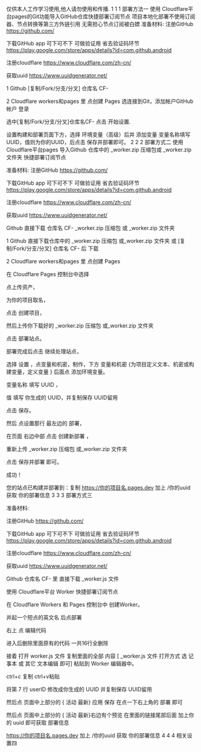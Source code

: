 仅供本人工作学习使用,他人请勿使用和传播.
1
1
1
部署方法一
使用 Cloudflare平台pages的Git功能导入GitHub仓库快捷部署订阅节点
项目本地化部署不使用订阅器、节点转换等第三方外链引用 无需担心节点订阅被白嫖
准备材料:
注册GitHub
https://github.com/

下载GitHub app  可下可不下 可做验证用 省去验证码环节
 https://play.google.com/store/apps/details?id=com.github.android

注册cloudflare
https://www.cloudflare.com/zh-cn/

获取uuid 
https://www.uuidgenerator.net/

1 Github   [复制/Fork/分支/分叉]  仓库名 CF-  

2 Cloudflare workers和pages 里 点创建 Pages 选连接到Git，添加帐户GitHub 帐户 登录  

选中[复制/Fork/分支/分叉]仓库名CF-  点击 开始设置.

设置构建和部署页面下方，选择 环境变量（高级）后并 添加变量 变量名称填写UUID，值则为你的UUID，后点击 保存并部署即可。
2
2
2
部署方式二
使用 Cloudflare平台pages 导入Github 仓库中的 _worker.zip 压缩包或 _worker.zip 文件夹 快捷部署订阅节点


准备材料:
注册GitHub
https://github.com/

下载GitHub app  可下可不下 可做验证用 省去验证码环节
 https://play.google.com/store/apps/details?id=com.github.android

注册cloudflare
https://www.cloudflare.com/zh-cn/

获取uuid 
https://www.uuidgenerator.net/

Github  直接下载 仓库名 CF-
_worker.zip 压缩包
或
 _worker.zip 文件夹


1 Github  直接下载仓库中的 _worker.zip 压缩包 或_worker.zip 文件夹 或 [复制/Fork/分支/分叉]  仓库名 CF- 后 下载 

2 Cloudflare workers和pages 里 点创建 Pages 

在 Cloudflare Pages 控制台中选择 

点上传资产，

为你的项目取名，

点击 创建项目，

然后上传你下载好的 _worker.zip 压缩包 或_worker.zip 文件夹

点击 部署站点。

部署完成后点击 继续处理站点，

选择  设置 ，点变量和机密，制作，下方 变量和机密 {为项目定义文本、机密或构建变量，定义变量 }  后面点 添加环境变量。

变量名称 填写 UUID ，

值 填写 你生成的 UUID，并复制保存 UUID留用

点击 保存。

然后 点设置那行 最左边的 部署，

在页面 右边中部  点击 创建新部署 ，

重新上传  _worker.zip 压缩包 或_worker.zip 文件夹

点击 保存并部署 即可。

成功！

您的站点已构建并部署到：复制 https://你的项目名.pages.dev 加上 /你的uuid     获取 你的部署信息
3
3
3
部署方式三

准备材料:

注册GitHub
https://github.com/

下载GitHub app  可下可不下 可做验证用 省去验证码环节
 https://play.google.com/store/apps/details?id=com.github.android

注册cloudflare
https://www.cloudflare.com/zh-cn/

获取uuid 
https://www.uuidgenerator.net/


Github  仓库名 CF-  里 直接下载  _worker.js 文件


使用 Cloudflare平台 Worker 快捷部署订阅节点

在 Cloudflare Workers 和 Pages 控制台中 创建Worker。

并起一个短点的英文名 后点部署

右上 点 编辑代码

进入后删除里面原有的代码 一共16行全删除

接着 打开 worker.js 文件 复制里面的全部 内容  [ _worker.js 文件 打开方式 选 记事本 或 其它 文本编辑 即可]  粘贴到  Worker 编辑器中。

ctrl+c 复制  ctrl+v粘贴

将第 7 行 userID 修改成你生成的 UUID   并复制保存 UUID留用


然后点 页面中上部分的  { 活动 最新}  应用 保存   在点一下右上角的 部署 即可


然后点 页面中上部分的  { 活动 最新}右边有个预览  在里面的链接尾部后面 加上你的 uuid 即可获取  部署信息



https://你的项目名.pages.dev 加上 /你的uuid     获取 你的部署信息
4
4
4
相关设置四
